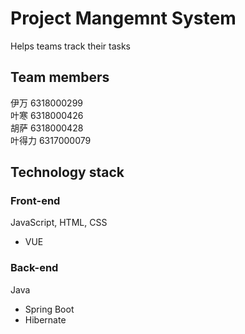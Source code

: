 # Project Mangemnt System

Helps teams track their tasks

## Team members  
伊万 6318000299	   
叶寒 6318000426  	  
胡萨 6318000428	     
叶得力	6317000079	  

## Technology stack

### Front-end    
JavaScript, HTML, CSS  
- VUE  

### Back-end    
Java  
- Spring Boot  
- Hibernate  

